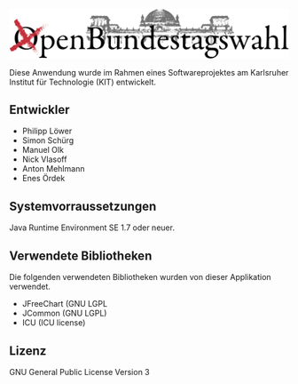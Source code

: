 ![OpenBundestagswahl Logo](/OpenBundestagswahl.png)

Diese Anwendung wurde im Rahmen eines Softwareprojektes am Karlsruher Institut für Technologie (KIT) entwickelt.

## Entwickler ##
* Philipp Löwer
* Simon Schürg
* Manuel Olk
* Nick Vlasoff
* Anton Mehlmann
* Enes Ördek

## Systemvorraussetzungen ##
Java Runtime Environment SE 1.7 oder neuer.

## Verwendete Bibliotheken ##
Die folgenden verwendeten Bibliotheken wurden von dieser Applikation verwendet.
* JFreeChart (GNU LGPL
* JCommon (GNU LGPL)
* ICU (ICU license)

## Lizenz ##
GNU General Public License Version 3
